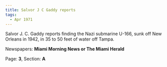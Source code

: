 ```yaml
---  
title: Salvor J C Gaddy reports  
tags:  
  - Apr 1971  
---  
```

  
Salvor J. C. Gaddy reports finding the Nazi submarine U-166, sunk off New Orleans in 1942, in 35 to 50 feet of water off Tampa.  
  
Newspapers: **Miami Morning News or The Miami Herald**  
  
Page: **3**, Section: **A** 
